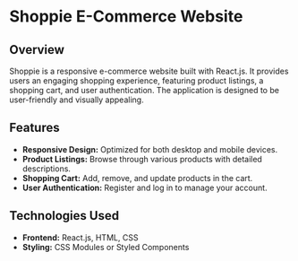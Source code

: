 # Shoppie E-Commerce Website

## Overview

Shoppie is a responsive e-commerce website built with React.js. It provides users an engaging shopping experience, featuring product listings, a shopping cart, and user authentication. The application is designed to be user-friendly and visually appealing.

## Features

- **Responsive Design:** Optimized for both desktop and mobile devices.
- **Product Listings:** Browse through various products with detailed descriptions.
- **Shopping Cart:** Add, remove, and update products in the cart.
- **User Authentication:** Register and log in to manage your account.

## Technologies Used

- **Frontend:** React.js, HTML, CSS
- **Styling:** CSS Modules or Styled Components
